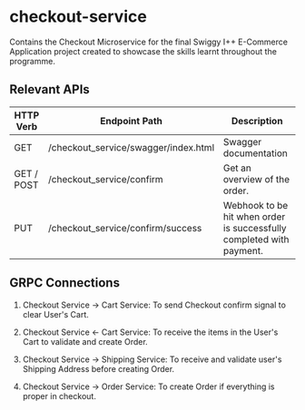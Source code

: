 # checkout-service

Contains the Checkout Microservice for the final Swiggy I++ E-Commerce Application project created to showcase the skills learnt throughout the programme.

## Relevant APIs

| HTTP Verb  | Endpoint Path                        | Description                                                          |
| ---------- | ------------------------------------ | -------------------------------------------------------------------- |
| GET        | /checkout_service/swagger/index.html | Swagger documentation                                                |
| GET / POST | /checkout_service/confirm            | Get an overview of the order.                                        |
| PUT        | /checkout_service/confirm/success    | Webhook to be hit when order is successfully completed with payment. |

## GRPC Connections

1. Checkout Service -> Cart Service: To send Checkout confirm signal to clear User's Cart.

2. Checkout Service <- Cart Service: To receive the items in the User's Cart to validate and create Order.

3. Checkout Service -> Shipping Service: To receive and validate user's Shipping Address before creating Order.

4. Checkout Service -> Order Service: To create Order if everything is proper in checkout.
